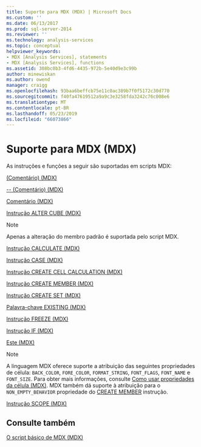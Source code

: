 ```yaml
---
title: Suporte para MDX (MDX) | Microsoft Docs
ms.custom: ''
ms.date: 06/13/2017
ms.prod: sql-server-2014
ms.reviewer: ''
ms.technology: analysis-services
ms.topic: conceptual
helpviewer_keywords:
- MDX [Analysis Services], statements
- MDX [Analysis Services], functions
ms.assetid: 308bc0b3-4fd6-4435-972b-5e40d9e3c99b
author: minewiskan
ms.author: owend
manager: craigg
ms.openlocfilehash: 93baa6beffcb75e11c0ac389b7f0f5172c30d770
ms.sourcegitcommit: f40fa47619512a9a9c3e3258fda3242c76c008e6
ms.translationtype: MT
ms.contentlocale: pt-BR
ms.lasthandoff: 05/23/2019
ms.locfileid: "66073866"
---
```

# <a name="supported-mdx-mdx"></a>Suporte para MDX (MDX)
  As instruções e funções a seguir são suportadas em scripts MDX:  
  
 [&#40;Comentário&#41; &#40;MDX&#41;](/sql/mdx/comment-mdx)  
  
 [-- &#40;Comentário&#41; &#40;MDX&#41;](/sql/mdx/comment-mdx)  
  
 [Comentário &#40;MDX&#41;](/sql/mdx/comment-mdx)  
  
 [Instrução ALTER CUBE &#40;MDX&#41;](/sql/mdx/mdx-data-definition-alter-cube)  
  
> [!NOTE]  
>  Apenas a alteração do membro padrão é suportada pelo script MDX.  
  
 [Instrução CALCULATE &#40;MDX&#41;](/sql/mdx/mdx-scripting-calculate)  
  
 [Instrução CASE &#40;MDX&#41;](/sql/mdx/case-statement-mdx)  
  
 [Instrução CREATE CELL CALCULATION &#40;MDX&#41;](/sql/mdx/mdx-data-definition-create-cell-calculation)  
  
 [Instrução CREATE MEMBER &#40;MDX&#41;](/sql/mdx/mdx-data-definition-create-member)  
  
 [Instrução CREATE SET &#40;MDX&#41;](/sql/mdx/mdx-data-definition-create-set)  
  
 [Palavra-chave EXISTING &#40;MDX&#41;](mdx-query-existing-keyword.md)  
  
 [Instrução FREEZE &#40;MDX&#41;](/sql/mdx/mdx-scripting-freeze)  
  
 [Instrução IF &#40;MDX&#41;](/sql/mdx/mdx-scripting-if)  
  
 [Este &#40;MDX&#41;](/sql/mdx/this-mdx)  
  
> [!NOTE]  
>  A linguagem MDX oferece suporte a atribuição das seguintes propriedades de célula: `BACK_COLOR`, `FORE_COLOR`, `FORMAT_STRING`, `FONT_FLAGS`, `FONT_NAME` e `FONT_SIZE`. Para obter mais informações, consulte [Como usar propriedades da célula &#40;MDX&#41;](mdx-cell-properties-using-cell-properties.md). MDX também dá suporte à atribuição para o `NON_EMPTY_BEHAVIOR` propriedade do [CREATE MEMBER](/sql/mdx/mdx-data-definition-create-member) instrução.  
  
 [Instrução SCOPE &#40;MDX&#41;](/sql/mdx/mdx-scripting-scope)  
  
## <a name="see-also"></a>Consulte também  
 [O script básico de MDX &#40;MDX&#41;](the-basic-mdx-script-mdx.md)  
  
  

